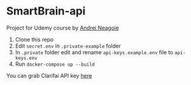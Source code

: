 # SmartBrain-api
Project for Udemy course by <a href="https://github.com/aneagoie">Andrei Neagoie</a>

1. Clone this repo
2. Edit `secret.env` in `.private-example` folder
3. In `.private` folder edit and rename `api-keys.example.env` file to `api-keys.env`
4. Run `docker-compose up --build`

You can grab Clarifai API key [here](https://www.clarifai.com/)
